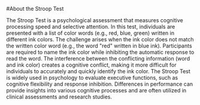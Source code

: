 #About the Stroop Test

The Stroop Test is a psychological assessment that measures cognitive processing speed and selective attention. In this test, individuals are presented with a list of color words (e.g., red, blue, green) written in different ink colors. The challenge arises when the ink color does not match the written color word (e.g., the word "red" written in blue ink). Participants are required to name the ink color while inhibiting the automatic response to read the word. The interference between the conflicting information (word and ink color) creates a cognitive conflict, making it more difficult for individuals to accurately and quickly identify the ink color. The Stroop Test is widely used in psychology to evaluate executive functions, such as cognitive flexibility and response inhibition. Differences in performance can provide insights into various cognitive processes and are often utilized in clinical assessments and research studies.

